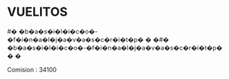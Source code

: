 # VUELITOS
#� �b�a�s�i�l�i�c�o�-�f�i�n�a�l�j�a�v�a�s�c�r�i�t�p�
�
�#� �b�a�s�i�l�i�c�o�-�f�i�n�a�l�j�a�v�a�s�c�r�i�t�p�
�
�

Comision : 34100
